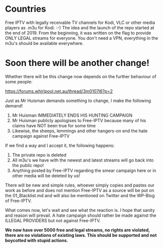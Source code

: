 # Countries
Free IPTV with legally receivable TV channels for Kodi, VLC or other media players as .m3u for Kodi. :-) The idea and the launch of the repo started at the end of 2019. From the beginning, it was written on the flag to provide ONLY LEGAL streams for everyone. You don't need a VPN, everything in the m3u's should be available everywhere.

# Soon there will be another change!

Whether there will be this change now depends on the further behaviour of some people:

https://forums.whirlpool.net.au/thread/3m0107l6?p=2

Just as Mr Huisman demands something to change, I make the following demand!

1. Mr Huisman IMMEDIATELY ENDS HIS HUNTING CAMPAIGN
2. Mr Huisman publicly apologises to Free-IPTV because many of his claims have NOT been true for some time
3. Likewise, the sheeps, lemmings and other hangers-on end the hate campaign against Free-IPTV

If we find a way and I accept it, the following happens:

1. The private repo is deleted
2. All m3u's we have with the newest and latest streams will go back into the public repo!
3. Anything posted by Free-IPTV regarding the smear campaign here or in other media will be deleted by us!

There will be new and simple rules, whoever simply copies and pastes our work as before and does not mention Free-IPTV as a source will be put on the 01_Blacklist.md and will also be mentioned on Twitter and the WP-Blog of Free-IPTV. 

What comes now, let's wait and see what the reaction is. I hope that sanity and reason will prevail. A hate campaign should rather be made against the ILLEGAL PROVIDERS but not against Free-IPTV.

**We now have over 5000 free and legal streams, no rights are violated, there are no violations of existing laws. This should be supported and not boycotted with stupid actions.**

